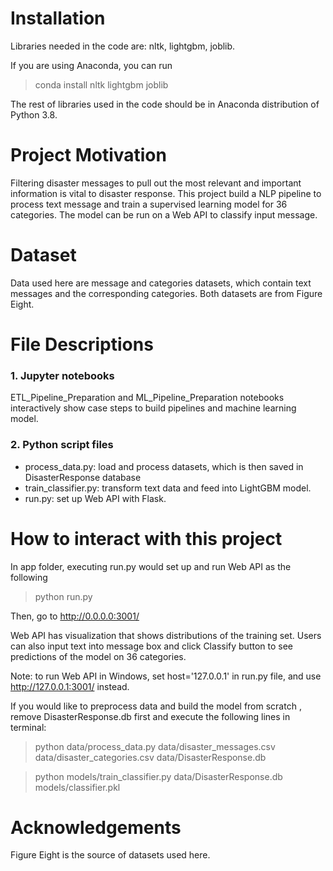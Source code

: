 # Installation
Libraries needed in the code are: nltk, lightgbm, joblib.

If you are using Anaconda, you can run 
> conda install nltk lightgbm joblib

The rest of libraries used in the code should be in Anaconda distribution of Python 3.8.

# Project Motivation
Filtering disaster messages to pull out the most relevant and important information is vital to disaster response. This project build a NLP pipeline to process text message and train a supervised learning model for 36 categories. The model can be run on a Web API to classify input message. 

# Dataset
Data used here are message and categories datasets, which contain text messages and the corresponding categories. Both datasets are from Figure Eight.

# File Descriptions
### 1. Jupyter notebooks
ETL_Pipeline_Preparation and ML_Pipeline_Preparation notebooks interactively show case steps to build pipelines and machine learning model.
### 2. Python script files
- process_data.py: load and process datasets, which is then saved in DisasterResponse database
- train_classifier.py: transform text data and feed into LightGBM model.
- run.py: set up Web API with Flask.

# How to interact with this project
In app folder, executing run.py would set up and run Web API as the following
> python run.py

Then, go to http://0.0.0.0:3001/

Web API has visualization that shows distributions of the training set. 
Users can also input text into message box and click Classify button to see
predictions of the model on 36 categories. 

Note: to run Web API in Windows, set host='127.0.0.1' in run.py file, and use 
http://127.0.0.1:3001/ instead.

If you would like to preprocess data and build the model from scratch , remove DisasterResponse.db first and execute the following lines in terminal:
> python data/process_data.py data/disaster_messages.csv data/disaster_categories.csv data/DisasterResponse.db

> python models/train_classifier.py data/DisasterResponse.db models/classifier.pkl
# Acknowledgements
Figure Eight is the source of datasets used here.
